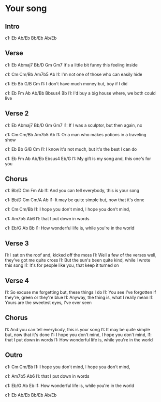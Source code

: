 ---
---

# Your song

## Intro

c1: Eb Ab/Eb Bb/Eb Ab/Eb

## Verse


c1: Eb                Abmaj7  Bb/D         Gm   Gm7
It's a little bit funny this feeling inside 

c1: Cm             Cm/Bb         Am7b5        Ab
l1: I'm not one of those who can easily hide 

c1: Eb                Bb         G/B          Cm
l1: I don't have much money but, boy if I did 

c1: Eb            Fm           Ab            Ab/Bb  Bbsus4  Bb
l1: I'd buy a big house where, we both could live 

## Verse 2
 
c1: Eb            Abmaj7  Bb/D         Gm   Gm7
l1: If I was a sculptor, but then again, no 

c1: Cm             Cm/Bb         Am7b5        Ab
l1: Or a man who makes potions in a traveling show 

c1: Eb                Bb         G/B          Cm
l1: I know it's not much, but it's the best I can do 

c1: Eb            Fm        Ab             Ab/Eb  Ebsus4  Eb/G
l1: My gift is my song and, this one's for you 

## Chorus
 
c1: Bb/D             Cm         Fm           Ab
l1: And you can tell everybody, this is your song 

c1: Bb/D             Cm         Cm/A          Ab
l1: It may be quite simple but, now that it's done 

c1: Cm                     Cm/Bb
l1: I hope you don't mind, I hope you don't mind,

c1: Am7b5              Ab6
l1: that I put down in words 

c1: Eb/G          Ab                           Bb
l1: How wonderful life is, while you're in the world 

## Verse 3
 
l1: I sat on the roof and, kicked off the moss 
l1: Well a few of the verses well, they've got me quite cross
l1: But the sun's been quite kind, while I wrote this song 
l1: It's for people like you, that keep it turned on 
 
 
## Verse 4
 
l1: So excuse me forgetting but, these things I do 
l1: You see I've forgotten if they're, green or they're blue 
l1: Anyway, the thing is, what I really mean 
l1: Yours are the sweetest eyes, I've ever seen
 
 
## Chorus
 
l1: And you can tell everybody, this is your song 
l1: It may be quite simple but, now that it's done 
l1: I hope you don't mind, I hope you don't mind,
l1: that I put down in words 
l1: How wonderful life is, while you're in the world 
 
 
## Outro
 
c1: Cm                     Cm/Bb
l1: I hope you don't mind, I hope you don't mind,

c1: Am7b5              Ab6
l1: that I put down in words 

c1: Eb/G          Ab                           Eb
l1: How wonderful life is, while you're in the world

c1: Eb Ab/Eb Bb/Eb Ab/Eb